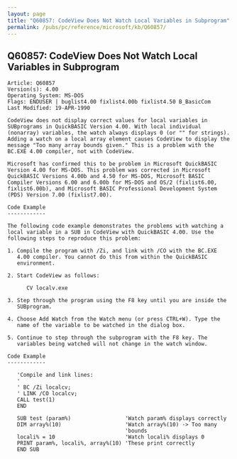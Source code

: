 ```yaml
---
layout: page
title: "Q60857: CodeView Does Not Watch Local Variables in Subprogram"
permalink: /pubs/pc/reference/microsoft/kb/Q60857/
---
```


## Q60857: CodeView Does Not Watch Local Variables in Subprogram

	Article: Q60857
	Version(s): 4.00
	Operating System: MS-DOS
	Flags: ENDUSER | buglist4.00 fixlist4.00b fixlist4.50 B_BasicCom
	Last Modified: 19-APR-1990
	
	CodeView does not display correct values for local variables in
	SUBprograms in QuickBASIC Version 4.00. With local individual
	(nonarray) variables, the watch always displays 0 (or "" for strings).
	Adding a watch on a local array element causes CodeView to display the
	message "Too many array bounds given." This is a problem with the
	BC.EXE 4.00 compiler, not with CodeView.
	
	Microsoft has confirmed this to be problem in Microsoft QuickBASIC
	Version 4.00 for MS-DOS. This problem was corrected in Microsoft
	QuickBASIC Versions 4.00b and 4.50 for MS-DOS, Microsoft BASIC
	Compiler Versions 6.00 and 6.00b for MS-DOS and OS/2 (fixlist6.00,
	fixlist6.00b), and Microsoft BASIC Professional Development System
	(PDS) Version 7.00 (fixlist7.00).
	
	Code Example
	------------
	
	The following code example demonstrates the problems with watching a
	local variable in a SUB in CodeView with QuickBASIC 4.00. Use the
	following steps to reproduce this problem:
	
	1. Compile the program with /Zi, and link with /CO with the BC.EXE
	   4.00 compiler. You cannot do this from within the QuickBASIC
	   environment.
	
	2. Start CodeView as follows:
	
	      CV localv.exe
	
	3. Step through the program using the F8 key until you are inside the
	   SUBprogram.
	
	4. Choose Add Watch from the Watch menu (or press CTRL+W). Type the
	   name of the variable to be watched in the dialog box.
	
	5. Continue to step through the subprogram with the F8 key. The
	   variables being watched will not change in the watch window.
	
	Code Example
	------------
	
	   'Compile and link lines:
	   '
	   ' BC /Zi localcv;
	   ' LINK /CO localcv;
	   CALL test(1)
	   END
	
	   SUB test (param%)                 'Watch param% displays correctly
	   DIM array%(10)                    'Watch array%(10) -> Too many
	                                     'bounds
	   locali% = 10                      'Watch locali% displays 0
	   PRINT param%, locali%, array%(10) 'These print correctly
	   END SUB
